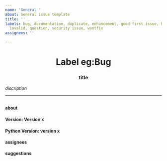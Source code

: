 ```yaml
---
name: 'General '
about: General issue template
title: ''
labels: bug, documentation, duplicate, enhancement, good first issue, help wanted,
  invalid, question, security issue, wontfix
assignees: ''

---
```


<h1 align='center'> Label eg:Bug </h1>
<h3 align='center'> title </h3>
  <pr><i>discription</i></pr>
  
  ---
  
  <br>
  <pr><b>about</b></pr>
  <h4>Version: Version x </h4>
  <h4>Python Version: version x </h4>
  <h4>assignees</h4>
  <pr><b>suggestions<b><pr>
